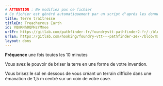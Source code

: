 ```yaml
---
# ATTENTION : Ne modifiez pas ce fichier
# Ce fichier est généré automatiquement par un script d'après les données du module Foundry VTT officiel et de sa traduction
title: Terre traîtresse
titleEn: Treacherous Earth
id: VQmKNh0QPHzYMmee
urlFr: https://gitlab.com/pathfinder-fr/foundryvtt-pathfinder2-fr/-/blob/master/data/feats/VQmKNh0QPHzYMmee.htm
urlEn: https://gitlab.com/hooking/foundry-vtt---pathfinder-2e/-/blob/master/packs/data/feats.db/treacherous-earth.json
layout: dons
---
```

**Fréquence** une fois toutes les 10 minutes

Vous avez le pouvoir de briser la terre en une forme de votre invention.

Vous brisez le sol en dessous de vous créant un terrain difficile dans une émanation de 1,5 m centré sur un coin de votre case.

